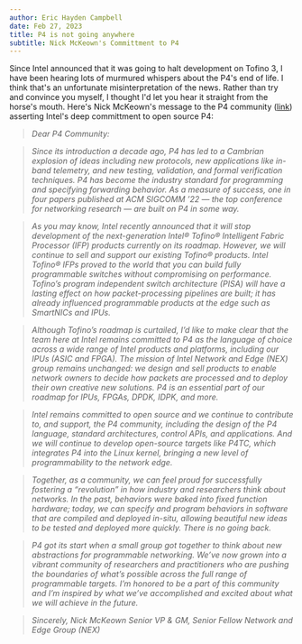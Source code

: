 ```yaml
---
author: Eric Hayden Campbell
date: Feb 27, 2023
title: P4 is not going anywhere
subtitle: Nick McKeown's Committment to P4
---
```


Since Intel announced that it was going to halt development on Tofino 3, I have
been hearing lots of murmured whispers about the P4's end of life. I think
that's an unfortunate misinterpretation of the news. Rather than try and
convince you myself, I thought I'd let you hear it straight from the horse's
mouth. Here's Nick McKeown's message to the P4 community
([link](https://groups.google.com/a/lists.p4.org/g/p4-dev/c/6TYK_aNWvQk/m/6ShhozM1AAAJ))
asserting Intel's deep committment to open source P4:

> _Dear P4 Community:_

> _Since its introduction a decade ago, P4 has led to a Cambrian explosion of ideas including new protocols, new applications like in-band telemetry, and new testing, validation, and formal verification techniques. P4 has become the industry standard for programming and specifying forwarding behavior. As a measure of success, one in four papers published at ACM SIGCOMM ’22 — the top conference for networking research — are built on P4 in some way._

> _As you may know, Intel recently announced that it will stop development of the next-generation Intel® Tofino® Intelligent Fabric Processor (IFP) products currently on its roadmap. However, we will continue to sell and support our existing Tofino® products. Intel Tofino® IFPs proved to the world that you can build fully programmable switches without compromising on performance. Tofino’s program independent switch architecture (PISA) will have a lasting effect on how packet-processing pipelines are built; it has already influenced programmable products at the edge such as SmartNICs and IPUs._

> _Although Tofino’s roadmap is curtailed, I’d like to make clear that the team here at Intel remains committed to P4 as the language of choice across a wide range of Intel products and platforms, including our IPUs (ASIC and FPGA). The mission of Intel Network and Edge (NEX) group remains unchanged: we design and sell products to enable network owners to decide how packets are processed and to deploy their own creative new solutions. P4 is an essential part of our roadmap for IPUs, FPGAs, DPDK, IDPK, and more._

> _Intel remains committed to open source and we continue to contribute to, and support, the P4 community, including the design of the P4 language, standard architectures, control APIs, and applications. And we will continue to develop open-source targets like P4TC, which integrates P4 into the Linux kernel, bringing a new level of programmability to the network edge._

> _Together, as a community, we can feel proud for successfully fostering a “revolution” in how industry and researchers think about networks. In the past, behaviors were baked into fixed function hardware; today, we can specify and program behaviors in software that are compiled and deployed in-situ, allowing beautiful new ideas to be tested and deployed more quickly. There is no going back._

> _P4 got its start when a small group got together to think about new abstractions for programmable networking. We’ve now grown into a vibrant community of researchers and practitioners who are pushing the boundaries of what’s possible across the full range of programmable targets. I’m honored to be a part of this community and I’m inspired by what we’ve accomplished and excited about what we will achieve in the future._

> _Sincerely,_
> _Nick McKeown_
> _Senior VP & GM, Senior Fellow_
> _Network and Edge Group (NEX)_
